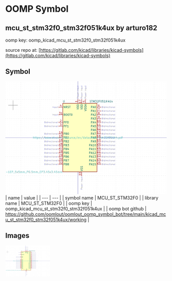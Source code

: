 # OOMP Symbol  
## mcu_st_stm32f0_stm32f051k4ux  by arturo182  
  
oomp key: oomp_kicad_mcu_st_stm32f0_stm32f051k4ux  
  
source repo at: [https://gitlab.com/kicad/libraries/kicad-symbols](https://gitlab.com/kicad/libraries/kicad-symbols)  
## Symbol  
  
[![working.png](working_600.png)](working.png)  
| name | value | 
| --- | --- | 
| symbol name | MCU_ST_STM32F0 | 
| library name | MCU_ST_STM32F0 | 
| oomp key | oomp_kicad_mcu_st_stm32f0_stm32f051k4ux | 
| oomp bot github | https://github.com/oomlout/oomlout_oomp_symbol_bot/tree/main/kicad_mcu_st_stm32f0_stm32f051k4ux/working | 
## Images  
  
[![working.png](working_140.png)](working.png)  
